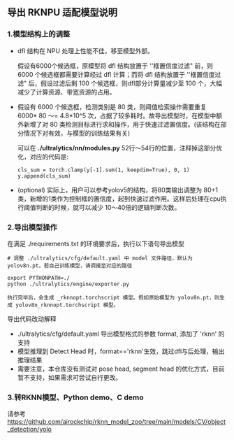 ## 导出 RKNPU 适配模型说明

### 1.模型结构上的调整

- dfl 结构在 NPU 处理上性能不佳，移至模型外部。

  假设有6000个候选框，原模型将 dfl 结构放置于 ''框置信度过滤" 前，则 6000 个候选框都需要计算经过 dfl 计算；而将 dfl 结构放置于 ''框置信度过滤" 后，假设过滤后剩 100 个候选框，则dfl部分计算量减少至 100 个，大幅减少了计算资源、带宽资源的占用。



- 假设有 6000 个候选框，检测类别是 80 类，则阈值检索操作需要重复 6000* 80 ～= 4.8*10^5 次，占据了较多耗时。故导出模型时，在模型中额外新增了对 80 类检测目标进行求和操作，用于快速过滤置信度。(该结构在部分情况下对有效，与模型的训练结果有关)

  可以在 **./ultralytics/nn/modules.py**  52行～54行的位置，注释掉这部分优化，对应的代码是:

  ```
  cls_sum = torch.clamp(y[-1].sum(1, keepdim=True), 0, 1)
  y.append(cls_sum)
  ```




- (optional) 实际上，用户可以参考yolov5的结构，将80类输出调整为 80+1类，新增的1类作为控制框的置信度，起到快速过滤作用。这样后处理在cpu执行阈值判断的时候，就可以减少 10～40倍的逻辑判断次数。



### 2.导出模型操作

在满足 ./requirements.txt 的环境要求后，执行以下语句导出模型

```
# 调整 ./ultralytics/cfg/default.yaml 中 model 文件路径，默认为 yolov8n.pt，若自己训练模型，请调接至对应的路径

export PYTHONPATH=./
python ./ultralytics/engine/exporter.py

执行完毕后，会生成 _rknnopt.torchscript 模型。假如原始模型为 yolov8n.pt，则生成 yolov8n_rknnopt.torchscript 模型。
```



导出代码改动解释

- ./ultralytics/cfg/default.yaml 导出模型格式的参数 format, 添加了 'rknn' 的支持
- 模型推理到 Detect Head 时，format=='rknn'生效，跳过dfl与后处理，输出推理结果
- 需要注意，本仓库没有测试对 pose head, segment head 的优化方式，目前暂不支持，如果需求可尝试自行更改。



### 3.转RKNN模型、Python demo、C demo

请参考 https://github.com/airockchip/rknn_model_zoo/tree/main/models/CV/object_detection/yolo 

